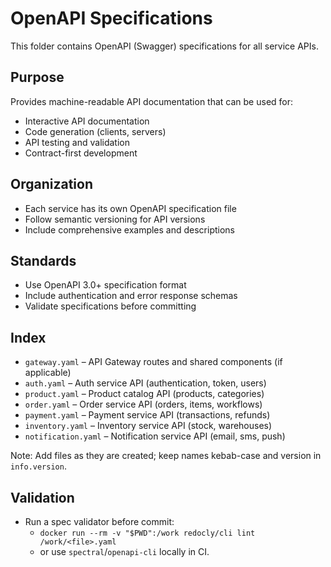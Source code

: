 # OpenAPI Specifications

This folder contains OpenAPI (Swagger) specifications for all service APIs.

## Purpose
Provides machine-readable API documentation that can be used for:
- Interactive API documentation
- Code generation (clients, servers)
- API testing and validation
- Contract-first development

## Organization
- Each service has its own OpenAPI specification file
- Follow semantic versioning for API versions
- Include comprehensive examples and descriptions

## Standards
- Use OpenAPI 3.0+ specification format
- Include authentication and error response schemas
- Validate specifications before committing

## Index

- `gateway.yaml` – API Gateway routes and shared components (if applicable)
- `auth.yaml` – Auth service API (authentication, token, users)
- `product.yaml` – Product catalog API (products, categories)
- `order.yaml` – Order service API (orders, items, workflows)
- `payment.yaml` – Payment service API (transactions, refunds)
- `inventory.yaml` – Inventory service API (stock, warehouses)
- `notification.yaml` – Notification service API (email, sms, push)

Note: Add files as they are created; keep names kebab-case and version in `info.version`.

## Validation

- Run a spec validator before commit:
  - `docker run --rm -v "$PWD":/work redocly/cli lint /work/<file>.yaml`
  - or use `spectral`/`openapi-cli` locally in CI.